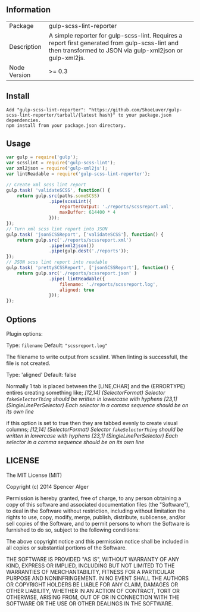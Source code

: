 ## Information

<table>
<tr>
<td>Package</td><td>gulp-scss-lint-reporter</td>
</tr>
<tr>
<td>Description</td>
<td>A simple reporter for gulp-scss-lint. Requires a report first generated from gulp-scss-lint and then transformed to JSON via gulp-xml2json or gulp-xml2js.</td>
</tr>
<tr>
<td>Node Version</td>
<td>>= 0.3</td>
</tr>
</table>

## Install

    Add "gulp-scss-lint-reporter": "https://github.com/ShoeLuver/gulp-scss-lint-reporter/tarball/{latest hash}" to your package.json dependencies.
    npm install from your package.json directory.

## Usage

```javascript
var gulp = require('gulp');
var scsslint = require('gulp-scss-lint');
var xml2json = require('gulp-xml2js');
var lintReadable = require('gulp-scss-lint-reporter');

// Create xml scss lint report
gulp.task( 'validateSCSS', function() {
	return gulp.src(paths.someSCSS)
				.pipe(scssLint({
					reporterOutput: './reports/scssreport.xml',
					maxBuffer: 614400 * 4
				}));
});
// Turn xml scss lint report into JSON
gulp.task( 'jsonSCSSReport', ['validateSCSS'], function() {
	return gulp.src('./reports/scssreport.xml')
				.pipe(xml2json())
				.pipe(gulp.dest('./reports'));
});
// JSON scss lint report into readable
gulp.task( 'prettySCSSReport', ['jsonSCSSReport'], function() {
	return gulp.src('./reports/scssreport.json' )
				.pipe( lintReadable({
					filename: './reports/scssreport.log',
					aligned: true
				}));
});
```

## Options

Plugin options:

Type: `filename`
Default: `"scssreport.log"`

The filename to write output from scsslint. When linting is successfull, the file is not created.

Type: 'aligned'
Default: false

Normally 1 tab is placed between the [LINE,CHAR] and the (ERRORTYPE) entires creating something like;
*[12,14] (SelectorFormat) Selector `fakeSelectorThing` should be written in lowercase with hyphens*
*[23,1]	  (SingleLinePerSelector) Each selector in a comma sequence should be on its own line*

if this option is set to true then they are tabbed evenly to create visual columns;
*[12,14]  (SelectorFormat)          Selector `fakeSelectorThing` should be written in lowercase with hyphens*
*[23,1]	  (SingleLinePerSelector)   Each selector in a comma sequence should be on its own line*

## LICENSE

The MIT License (MIT)

Copyright (c) 2014 Spencer Alger

Permission is hereby granted, free of charge, to any person obtaining a copy
of this software and associated documentation files (the "Software"), to deal
in the Software without restriction, including without limitation the rights
to use, copy, modify, merge, publish, distribute, sublicense, and/or sell
copies of the Software, and to permit persons to whom the Software is
furnished to do so, subject to the following conditions:

The above copyright notice and this permission notice shall be included in
all copies or substantial portions of the Software.

THE SOFTWARE IS PROVIDED "AS IS", WITHOUT WARRANTY OF ANY KIND, EXPRESS OR
IMPLIED, INCLUDING BUT NOT LIMITED TO THE WARRANTIES OF MERCHANTABILITY,
FITNESS FOR A PARTICULAR PURPOSE AND NONINFRINGEMENT. IN NO EVENT SHALL THE
AUTHORS OR COPYRIGHT HOLDERS BE LIABLE FOR ANY CLAIM, DAMAGES OR OTHER
LIABILITY, WHETHER IN AN ACTION OF CONTRACT, TORT OR OTHERWISE, ARISING FROM,
OUT OF OR IN CONNECTION WITH THE SOFTWARE OR THE USE OR OTHER DEALINGS IN
THE SOFTWARE.
